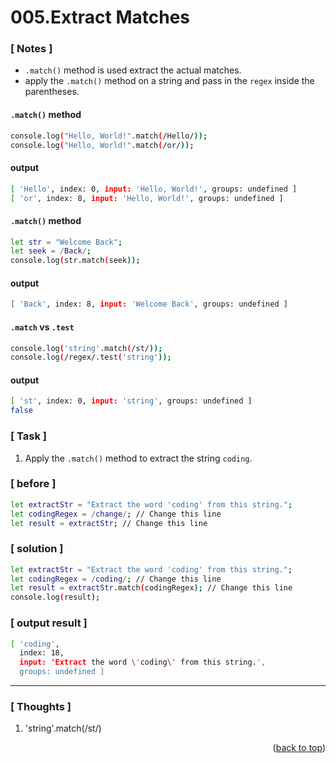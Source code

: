 <a name="topage"></a>

# 005.Extract Matches

### [ Notes ]

  * `.match()` method is used extract the actual matches.
  * apply the `.match()` method on a string and pass in the `regex` inside the parentheses.

#### `.match()` method

```sh
console.log("Hello, World!".match(/Hello/));
console.log("Hello, World!".match(/or/));
```

#### output

```sh
[ 'Hello', index: 0, input: 'Hello, World!', groups: undefined ]
[ 'or', index: 8, input: 'Hello, World!', groups: undefined ]
```

#### `.match()` method

```sh
let str = "Welcome Back";
let seek = /Back/;
console.log(str.match(seek));
```

#### output

```sh
[ 'Back', index: 8, input: 'Welcome Back', groups: undefined ]
```

#### `.match` vs `.test`

```sh
console.log('string'.match(/st/));
console.log(/regex/.test('string'));
```

#### output
```sh
[ 'st', index: 0, input: 'string', groups: undefined ]
false
```

### [ Task ]
  1. Apply the `.match()` method to extract the string `coding`.

### [ before ]

```sh
let extractStr = "Extract the word 'coding' from this string.";
let codingRegex = /change/; // Change this line
let result = extractStr; // Change this line
```

### [ solution ]

```sh
let extractStr = "Extract the word 'coding' from this string.";
let codingRegex = /coding/; // Change this line
let result = extractStr.match(codingRegex); // Change this line
console.log(result);
```

### [ output result ]

```sh
[ 'coding',
  index: 18,
  input: 'Extract the word \'coding\' from this string.',
  groups: undefined ]
```

-----

### [ Thoughts ]

  1. 'string'.match(/st/)
  

<p align="right">(<a href="#topage">back to top</a>)</p>
<br/>
<br/>
